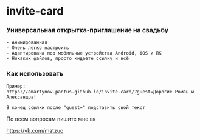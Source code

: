 # invite-card

### Универсальная открытка-приглашение на свадьбу
```
- Анимированная
- Очень легко настроить
- Адаптирована под мобильные устройства Android, iOS и ПК
- Никаких файлов, просто кидаете ссылку и всё

```

### Как использовать
```
Пример:
https://amartynov-pantus.github.io/invite-card/?guest=Дорогие Роман и Александра!

В конец ссылки после "guest=" подставить свой текст
```

По всем вопросам пишите мне вк 

https://vk.com/matzuo

